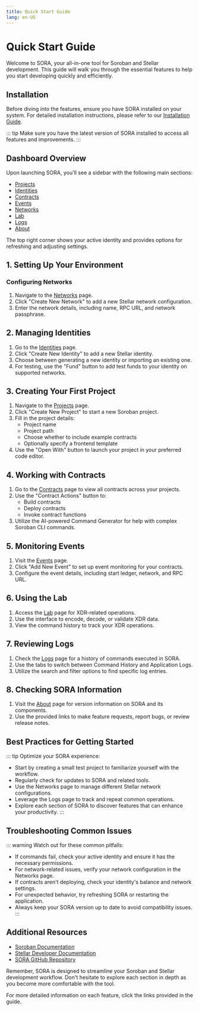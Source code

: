 ```yaml
---
title: Quick Start Guide
lang: en-US
---
```


# Quick Start Guide

Welcome to SORA, your all-in-one tool for Soroban and Stellar development. This guide will walk you through the essential features to help you start developing quickly and efficiently.

## Installation

Before diving into the features, ensure you have SORA installed on your system. For detailed installation instructions, please refer to our [Installation Guide](./installation.md).

::: tip
Make sure you have the latest version of SORA installed to access all features and improvements.
:::

## Dashboard Overview

Upon launching SORA, you'll see a sidebar with the following main sections:

* [Projects](../features/projects.md)
* [Identities](../features/identities.md)
* [Contracts](../features/contracts.md)
* [Events](../features/events.md)
* [Networks](../features/network.md)
* [Lab](../features/lab.md)
* [Logs](../features/logs.md)
* [About](../features/about.md)

The top right corner shows your active identity and provides options for refreshing and adjusting settings.

## 1. Setting Up Your Environment

### Configuring Networks

1. Navigate to the [Networks](../features/network.md) page.
2. Click "Create New Network" to add a new Stellar network configuration.
3. Enter the network details, including name, RPC URL, and network passphrase.

## 2. Managing Identities

1. Go to the [Identities](../features/identities.md) page.
2. Click "Create New Identity" to add a new Stellar identity.
3. Choose between generating a new identity or importing an existing one.
4. For testing, use the "Fund" button to add test funds to your identity on supported networks.

## 3. Creating Your First Project

1. Navigate to the [Projects](../features/projects.md) page.
2. Click "Create New Project" to start a new Soroban project.
3. Fill in the project details:
   * Project name
   * Project path
   * Choose whether to include example contracts
   * Optionally specify a frontend template
4. Use the "Open With" button to launch your project in your preferred code editor.

## 4. Working with Contracts

1. Go to the [Contracts](../features/contracts.md) page to view all contracts across your projects.
2. Use the "Contract Actions" button to:
   * Build contracts
   * Deploy contracts
   * Invoke contract functions
3. Utilize the AI-powered Command Generator for help with complex Soroban CLI commands.

## 5. Monitoring Events

1. Visit the [Events](../features/events.md) page.
2. Click "Add New Event" to set up event monitoring for your contracts.
3. Configure the event details, including start ledger, network, and RPC URL.

## 6. Using the Lab

1. Access the [Lab](../features/lab.md) page for XDR-related operations.
2. Use the interface to encode, decode, or validate XDR data.
3. View the command history to track your XDR operations.

## 7. Reviewing Logs

1. Check the [Logs](../features/logs.md) page for a history of commands executed in SORA.
2. Use the tabs to switch between Command History and Application Logs.
3. Utilize the search and filter options to find specific log entries.

## 8. Checking SORA Information

1. Visit the [About](../features/about.md) page for version information on SORA and its components.
2. Use the provided links to make feature requests, report bugs, or review release notes.

## Best Practices for Getting Started

::: tip
Optimize your SORA experience:

* Start by creating a small test project to familiarize yourself with the workflow.
* Regularly check for updates to SORA and related tools.
* Use the Networks page to manage different Stellar network configurations.
* Leverage the Logs page to track and repeat common operations.
* Explore each section of SORA to discover features that can enhance your productivity.
:::

## Troubleshooting Common Issues

::: warning
Watch out for these common pitfalls:

* If commands fail, check your active identity and ensure it has the necessary permissions.
* For network-related issues, verify your network configuration in the Networks page.
* If contracts aren't deploying, check your identity's balance and network settings.
* For unexpected behavior, try refreshing SORA or restarting the application.
* Always keep your SORA version up to date to avoid compatibility issues.
:::

## Additional Resources

* [Soroban Documentation](https://soroban.stellar.org/docs)
* [Stellar Developer Documentation](https://developers.stellar.org/docs/)
* [SORA GitHub Repository](https://github.com/tolgayayci/sora)

Remember, SORA is designed to streamline your Soroban and Stellar development workflow. Don't hesitate to explore each section in depth as you become more comfortable with the tool.

For more detailed information on each feature, click the links provided in the guide.